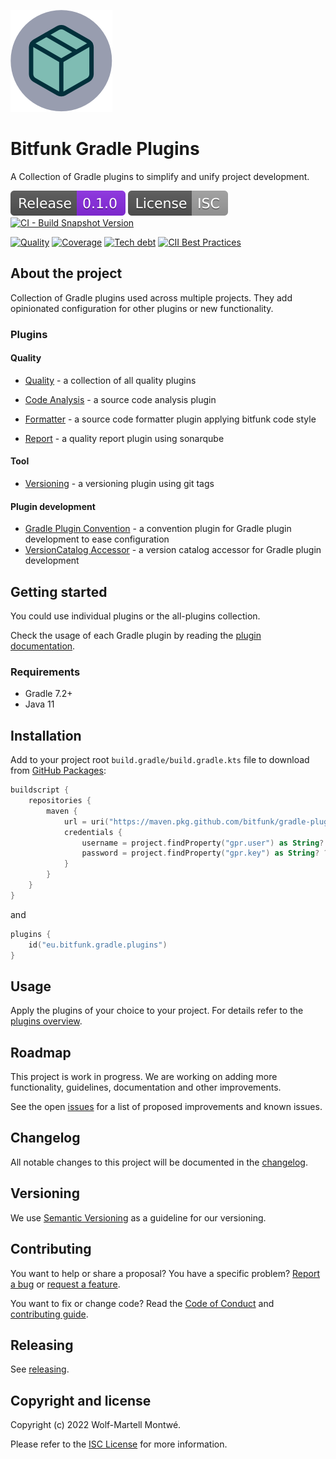 <!--local-files-->

[changelog]: CHANGELOG.md
[code of conduct]: CODE_OF_CONDUCT.md
[contributing]: CONTRIBUTING.md
[license]: LICENSE

<!--readme-start-->
<!--local-links-overwrite-->

[changelog]: docs/src/changelog.md
[code of conduct]: docs/src/develop/codeOfConduct.md
[contributing]: docs/src/develop/contributing.md
[license]: docs/src/license.md

<!--docs-links-->

[plugins]: docs/src/plugins/index.md
[contributing]: docs/src/develop/contributing.md
[releasing]: docs/src/develop/releasing.md

<!--plugin-links-->

[quality]: docs/src/plugins/quality/index.md
[code analysis]: docs/src/plugins/quality/code-analysis/index.md
[formatter]: docs/src/plugins/quality/formatter/index.md
[report]: docs/src/plugins/quality/report/index.md
[versioning]: docs/src/plugins/tool/versioning/index.md
[versioncatalog accessor]: docs/src/plugins/pluginDevelopment/versionCatalogAccessor/index.md
[gradle plugin convention]: docs/src/plugins/pluginDevelopment/gradlePluginConvention/index.md

<!--github-links-->

[webpage]: https://bitfunk.github.io/gradle-plugins/
[repository]: https://github.com/bitfunk/gradle-plugins
[issues]: https://github.com/bitfunk/gradle-plugins/issues
[releases]: https://github.com/bitfunk/gradle-plugins/releases

![Logo](docs/src/assets/images/logo.png)

# Bitfunk Gradle Plugins

A Collection of Gradle plugins to simplify and unify project development.

[![Latest release](docs/src/assets/images/badge-release-latest.svg)][releases]
[![License](docs/src/assets/images/badge-license.svg)](LICENSE)
[![CI - Build Snapshot Version](https://github.com/bitfunk/gradle-plugins/actions/workflows/ci-build-snapshot-version.yml/badge.svg)](https://github.com/bitfunk/gradle-plugins/actions/workflows/ci-build-snapshot-version.yml)

[![Quality](https://sonarcloud.io/api/project_badges/measure?project=bitfunk_gradle-plugins&metric=alert_status)](https://sonarcloud.io/summary/new_code?id=bitfunk_gradle-plugins)
[![Coverage](https://sonarcloud.io/api/project_badges/measure?project=bitfunk_gradle-plugins&metric=coverage)](https://sonarcloud.io/summary/new_code?id=bitfunk_gradle-plugins)
[![Tech debt](https://sonarcloud.io/api/project_badges/measure?project=bitfunk_gradle-plugins&metric=sqale_index)](https://sonarcloud.io/summary/new_code?id=bitfunk_gradle-plugins)
[![CII Best Practices](https://bestpractices.coreinfrastructure.org/projects/6013/badge)](https://bestpractices.coreinfrastructure.org/projects/6013)

## About the project

Collection of Gradle plugins used across multiple projects. They add opinionated configuration for other plugins or new functionality.

### Plugins

#### Quality

- [Quality] - a collection of all quality plugins

- [Code Analysis] - a source code analysis plugin
- [Formatter] - a source code formatter plugin applying bitfunk code style
- [Report] - a quality report plugin using sonarqube

#### Tool

- [Versioning] - a versioning plugin using git tags

#### Plugin development

- [Gradle Plugin Convention] - a convention plugin for Gradle plugin development to ease configuration
- [VersionCatalog Accessor] - a version catalog accessor for Gradle plugin development

## Getting started

You could use individual plugins or the all-plugins collection.

Check the usage of each Gradle plugin by reading the [plugin documentation][plugins].

### Requirements

- Gradle 7.2+
- Java 11

## Installation

Add to your project root `build.gradle/build.gradle.kts` file to download from [GitHub Packages](https://docs.github.com/en/packages/learn-github-packages/introduction-to-github-packages#authenticating-to-github-packages=):

```kotlin
buildscript {
    repositories {
        maven {
            url = uri("https://maven.pkg.github.com/bitfunk/gradle-plugins")
            credentials {
                username = project.findProperty("gpr.user") as String? ?: System.getenv("PACKAGE_REGISTRY_USERNAME")
                password = project.findProperty("gpr.key") as String? ?: System.getenv("PACKAGE_REGISTRY_TOKEN")
            }
        }
    }
}
```

and

```kotlin
plugins {
    id("eu.bitfunk.gradle.plugins")
}
```

## Usage

Apply the plugins of your choice to your project. For details refer to the [plugins overview][plugins].

## Roadmap

This project is work in progress. We are working on adding more functionality, guidelines,
documentation and other improvements.

See the open [issues] for a list of proposed improvements and known issues.

## Changelog

All notable changes to this project will be documented in the [changelog].

## Versioning

We use [Semantic Versioning](http://semver.org/) as a guideline for our versioning.

## Contributing

You want to help or share a proposal? You have a specific problem? [Report a bug][issues] or [request a feature][issues].

You want to fix or change code? Read the [Code of Conduct] and [contributing guide][contributing].

## Releasing

See [releasing].

## Copyright and license

Copyright (c) 2022 Wolf-Martell Montwé.

Please refer to the [ISC License][license] for more information.

<!--readme-end-->
